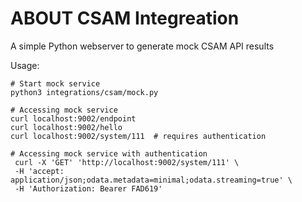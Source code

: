 # ABOUT CSAM Integreation

A simple Python webserver to generate mock CSAM API
results

Usage:
   

```
# Start mock service
python3 integrations/csam/mock.py
```

```
# Accessing mock service
curl localhost:9002/endpoint
curl localhost:9002/hello
curl localhost:9002/system/111  # requires authentication
```



```
# Accessing mock service with authentication
 curl -X 'GET' 'http://localhost:9002/system/111' \
 -H 'accept: application/json;odata.metadata=minimal;odata.streaming=true' \
 -H 'Authorization: Bearer FAD619'
```

